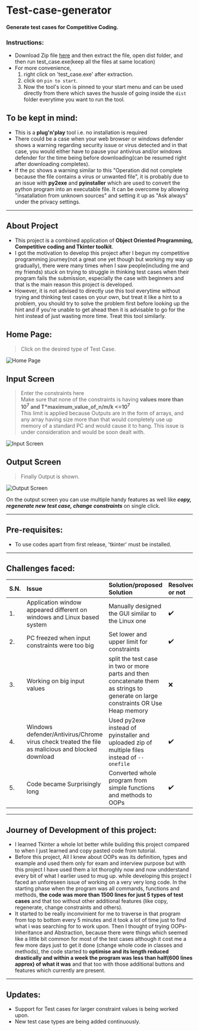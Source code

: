 # Test-case-generator  
#### Generate test cases for Competitive Coding.  
### Instructions:  
* Download Zip file [here](https://github.com/Tanmay-901/Important-details/raw/master/test_case.zip) and then extract 
the file, open dist folder, and then run test_case.exe(keep all the files at same location)
* For more convenience,
  1. right click on 'test_case.exe' after extraction.
  2. click on `pin to start`.
  3. Now the tool's icon is pinned to your start menu and can be used directly from there which saves the hussle of going 
    inside the `dist` folder everytime you want to run the tool.

## To be kept in mind:
* This is a **plug'n'play** tool i.e. no installation is required
* There could be a case when your web browser or windows defender shows a warning regarding security issue or virus
detected and in that case, you would either have to pause your antivirus and/or windows defender for the time being before downloading(can be resumed
right after downloading completes).
* If the pc shows a warning similar to this "Operation did not complete because the file contains a virus or unwanted file", it is 
probably due to an issue with **py2exe** and **pyinstaller** which are used to convert the python program into an executable file. It can be overcome by 
allowing "insatallation from unknown sources" and setting it up as "Ask always" under the privacy settings.  

------------------------
## About Project  
* This project is a combined application of **Object Oriented Programming, Competitive coding and Tkinter toolkit**.  
* I got the motivation to develop this project after I begun my competitive programming journey(not a great one yet though but working my way up gradually), 
there were many times when I saw people(including me and my friends) stuck on trying to struggle in thinking test cases when their program 
fails the submission, especially the case with beginners and that is the main reason this project is developed.
* However, it is not advised to directly use this tool everytime without trying and thinking test cases on your own, but 
treat it like a hint to a problem, you should try to solve the problem first before looking up the hint and if you're unable to get ahead 
then it is advisable to go for the hint instead of just wasting more time. Treat this tool similarly.  
  
## Home Page: 
> Click on the desired type of Test Case.  
  
![Home Page](https://github.com/Tanmay-901/test-case-generator/blob/master/Images/Home.png)
## Input Screen  
> Enter the constraints here  
Make sure that none of the constraints is having **values more than 10<sup>7</sup> and T*maximum_value_of_n/m/k <=10<sup>7</sup>**   
> This limit is applied because Outputs are in the form of arrays, and any array having size more than that would completely use up memory of
> a standard PC and would cause it to hang. This issue is under consideration and would be soon dealt with.  
  
![Input Screen](https://github.com/Tanmay-901/test-case-generator/blob/master/Images/Input_screen.png)  
## Output Screen  
> Finally Output is shown.  
  
![Output Screen](https://github.com/Tanmay-901/test-case-generator/blob/master/Images/Output_screen.png)  
  
On the output screen you can use multiple handy features as well like **_copy, regenerate new test case, change constraints_**
on single click.

------------------------
## Pre-requisites:  
* To use codes apart from first release, 'tkinter' must be installed.  
------------------------
## Challenges faced:  
| S.N. | Issue | Solution/proposed Solution |Resolved or not |
|:-----| :----- | :--------------- | :------------- |
| 1.   | Application window appeared different on windows and Linux based system  | Manually designed the GUI similar to the Linux one| :heavy_check_mark: |
| 2.   | PC freezed when input constraints were too big | Set lower and upper limit for constraints | :heavy_check_mark: |
| 3.   | Working on big input values | split the test case in two or more parts and then concatenate them as strings to generate on large constraints OR Use Heap memory| :x: |
| 4.   | Windows defender/Antivirus/Chrome virus check treated the file as malicious and blocked download | Used py2exe instead of pyinstaller and uploaded zip of multiple files instead of `--onefile` | :heavy_check_mark: |
| 5.   | Code became Surprisingly long| Converted whole program from simple functions and methods to OOPs | :heavy_check_mark: |

------------------------
## Journey of Development of this project:  
* I learned Tkinter a whole lot better while building this project compared to when I just learned and copy pasted code from tutorial.
* Before this project, All I knew about OOPs was its definition, types and example and used them only for exam and interview purpose but with 
this project I have used them a lot thoroghly now and now undderstand every bit of what I earlier used to mug up. while developing this 
project I faced an unforeseen issue of working on a very very long code. In the starting phase when the program was all
commands, functions and methods, **the code was more than 1500 lines for just 5 types of test cases** and that too without other additional features 
(like copy, regenerate, change constraints and others).
* It started to be really inconvinient for me to traverse in that program from top to bottom every 5 minutes and it took a lot of time just
to find what i was searching for to work upon. Then I thought of trying OOPs- Inheritance and Abstraction, because there were things which 
seemed like a little bit common for most of the test cases although it cost me a few more days just to get it done (change whole code in 
classes and methods), the code started to **optimise and its length reduced drastically and within a week the program was less than 
half(600 lines approx) of what it was** and that too with those additional buttons and features which currently are present.  


------------------------
## Updates:
* Support for Test cases for larger constraint values is being worked upon.
* New test case types are being added continuously.
